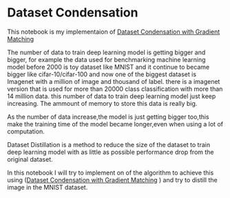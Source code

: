# Dataset Condensation
This notebook is my implementaion of <a href = "https://arxiv.org/abs/2006.05929">Dataset Condensation with Gradient Matching</a> 

The number of data to train deep learning model is getting bigger and bigger, for example the data used for benchmarking machine learning model before 2000 is toy dataset like MNIST and it continue to became bigger like cifar-10/cifar-100 and now one of the biggest dataset is Imagenet with a million of image and thousand of label. there is a imagenet version that is used for more than 20000 class classification with more than 14 million data. this number of data to train deep learning model just keep increasing. The ammount of memory to store this data is really big.

As the number of data increase,the model is just getting bigger too,this make the training time of the model became longer,even when using a lot of computation.

Dataset Distillation is a method to reduce the size of the dataset to train deep learning model with as little as possible performance drop from the original dataset.  

In this notebook I will try to implement on of the algorithm to achieve this using (<a href = "https://arxiv.org/abs/2006.05929">Dataset Condensation with Gradient Matching</a> 
) and try to distill the image in the MNIST dataset.
